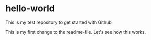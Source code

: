 # hello-world
This is my test repository to get started with Github

This is my first change to the readme-file. Let's see how this works.
